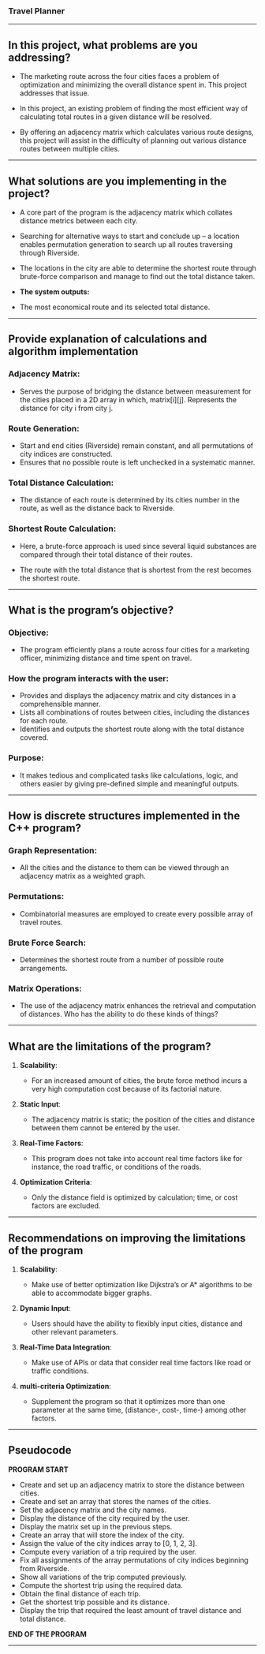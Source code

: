 ### Travel Planner

---

## In this project, what problems are you addressing?

- The marketing route across the four cities faces a problem of optimization and minimizing the overall distance spent in. This project addresses that issue.

- In this project, an existing problem of finding the most efficient way of calculating total routes in a given distance will be resolved.

- By offering an adjacency matrix which calculates various route designs, this project will assist in the difficulty of planning out various distance routes between multiple cities.

---

## What solutions are you implementing in the project?

- A core part of the program is the adjacency matrix which collates distance metrics between each city.

- Searching for alternative ways to start and conclude up – a location enables permutation generation to search up all routes traversing through Riverside.

- The locations in the city are able to determine the shortest route through brute-force comparison and manage to find out the total distance taken.

- **The system outputs:**
- The most economical route and its selected total distance.

---

## Provide explanation of calculations and algorithm implementation

### Adjacency Matrix:

- Serves the purpose of bridging the distance between measurement for the cities placed in a 2D array in which, matrix[i][j]. Represents the distance for city i from city j.

### Route Generation:

- Start and end cities (Riverside) remain constant, and all permutations of city indices are constructed.
- Ensures that no possible route is left unchecked in a systematic manner.

### Total Distance Calculation:

- The distance of each route is determined by its cities number in the route, as well as the distance back to Riverside.

### Shortest Route Calculation:

- Here, a brute-force approach is used since several liquid substances are compared through their total distance of their routes.

- The route with the total distance that is shortest from the rest becomes the shortest route.

---

## What is the program’s objective?

### Objective:

- The program efficiently plans a route across four cities for a marketing officer, minimizing distance and time spent on travel.

### How the program interacts with the user:

- Provides and displays the adjacency matrix and city distances in a comprehensible manner.
- Lists all combinations of routes between cities, including the distances for each route.
- Identifies and outputs the shortest route along with the total distance covered.

### Purpose:

- It makes tedious and complicated tasks like calculations, logic, and others easier by giving pre-defined simple and meaningful outputs.

---

## How is discrete structures implemented in the C++ program?

### Graph Representation:

- All the cities and the distance to them can be viewed through an adjacency matrix as a weighted graph.

### Permutations:

- Combinatorial measures are employed to create every possible array of travel routes.

### Brute Force Search:

- Determines the shortest route from a number of possible route arrangements.

### Matrix Operations:

- The use of the adjacency matrix enhances the retrieval and computation of distances. Who has the ability to do these kinds of things?

---

## What are the limitations of the program?

1.  **Scalability**:

    - For an increased amount of cities, the brute force method incurs a very high computation cost because of its factorial nature.

2.  **Static Input**:

    - The adjacency matrix is static; the position of the cities and distance between them cannot be entered by the user.

3.  **Real-Time Factors**:

    - This program does not take into account real time factors like for instance, the road traffic, or conditions of the roads.

4.  **Optimization Criteria**:
    - Only the distance field is optimized by calculation; time, or cost factors are excluded.

---

## Recommendations on improving the limitations of the program

1.  **Scalability**:

    - Make use of better optimization like Dijkstra’s or A\* algorithms to be able to accommodate bigger graphs.

2.  **Dynamic Input**:

    - Users should have the ability to flexibly input cities, distance and other relevant parameters.

3.  **Real-Time Data Integration**:

    - Make use of APIs or data that consider real time factors like road or traffic conditions.

4.  **multi-criteria Optimization**:
    - Supplement the program so that it optimizes more than one parameter at the same time, (distance-, cost-, time-) among other factors.

---

## Pseudocode

**PROGRAM START**

- Create and set up an adjacency matrix to store the distance between cities.
- Create and set an array that stores the names of the cities.
- Set the adjacency matrix and the city names.
- Display the distance of the city required by the user.
- Display the matrix set up in the previous steps.
- Create an array that will store the index of the city.
- Assign the value of the city indices array to [0, 1, 2, 3].
- Compute every variation of a trip required by the user.
- Fix all assignments of the array permutations of city indices beginning from Riverside.
- Show all variations of the trip computed previously.
- Compute the shortest trip using the required data.
- Obtain the final distance of each trip.
- Get the shortest trip possible and its distance.
- Display the trip that required the least amount of travel distance and total distance.

**END OF THE PROGRAM**

---
